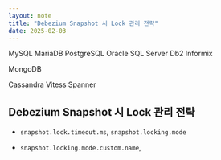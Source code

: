 ```yaml
---
layout: note
title: "Debezium Snapshot 시 Lock 관리 전략"
date: 2025-02-03
---
```












MySQL
MariaDB
PostgreSQL
Oracle
SQL Server
Db2
Informix

MongoDB

Cassandra
Vitess
Spanner









## Debezium Snapshot 시 Lock 관리 전략






- `snapshot.lock.timeout.ms`, `snapshot.locking.mode`

- `snapshot.locking.mode.custom.name`, 